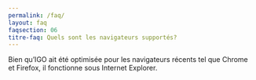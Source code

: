```yaml
---
permalink: /faq/
layout: faq
faqsection: 06
titre-faq: Quels sont les navigateurs supportés?
---
```


Bien qu’IGO ait été optimisée pour les navigateurs récents tel que Chrome et Firefox, il fonctionne sous Internet Explorer.
